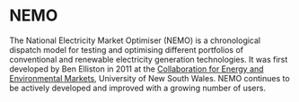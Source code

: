 NEMO
====

The National Electricity Market Optimiser (NEMO) is a chronological
dispatch model for testing and optimising different portfolios of
conventional and renewable electricity generation technologies. It was
first developed by Ben Elliston in 2011 at the [Collaboration for
Energy and Environmental Markets](http://www.ceem.unsw.edu.au),
University of New South Wales. NEMO continues to be actively developed
and improved with a growing number of users.
